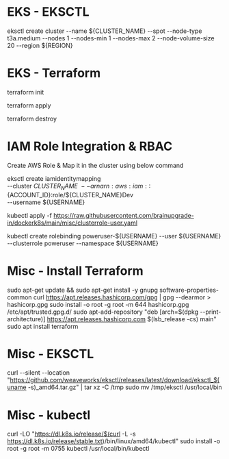 # EKS - EKSCTL

eksctl create cluster --name ${CLUSTER_NAME} --spot  --node-type t3a.medium --nodes 1 --nodes-min 1 --nodes-max 2 --node-volume-size 20  --region ${REGION}

# EKS - Terraform

terraform init

terraform apply 

terraform destroy


# IAM Role Integration & RBAC

Create AWS Role & Map it in the cluster using below command

eksctl create iamidentitymapping \
  --cluster ${CLUSTER_NAME} \
  --arn arn:aws:iam::${ACCOUNT_ID}:role/${CLUSTER_NAME}Dev \
  --username ${USERNAME}

kubectl apply -f https://raw.githubusercontent.com/brainupgrade-in/dockerk8s/main/misc/clusterrole-user.yaml

kubectl create rolebinding poweruser-${USERNAME} --user ${USERNAME} --clusterrole poweruser --namespace ${USERNAME}

#  Misc - Install Terraform
sudo apt-get update && sudo apt-get install -y gnupg software-properties-common
curl https://apt.releases.hashicorp.com/gpg | gpg --dearmor > hashicorp.gpg
sudo install -o root -g root -m 644 hashicorp.gpg /etc/apt/trusted.gpg.d/
sudo apt-add-repository "deb [arch=$(dpkg --print-architecture)] https://apt.releases.hashicorp.com $(lsb_release -cs) main"
sudo apt install terraform
# Misc - EKSCTL
curl --silent --location "https://github.com/weaveworks/eksctl/releases/latest/download/eksctl_$(uname -s)_amd64.tar.gz" | tar xz -C /tmp
sudo mv /tmp/eksctl /usr/local/bin
# Misc -  kubectl
curl -LO "https://dl.k8s.io/release/$(curl -L -s https://dl.k8s.io/release/stable.txt)/bin/linux/amd64/kubectl"
sudo install -o root -g root -m 0755 kubectl /usr/local/bin/kubectl